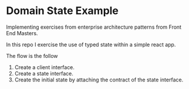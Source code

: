 # Domain State Example

Implementing exercises from enterprise architecture patterns from Front End Masters.

In this repo I exercise the use of typed state within a simple react app.

The flow is the follow

1. Create a client interface. 
2. Create a state interface.
3. Create the initial state by attaching the contract of the state interface.